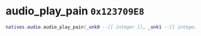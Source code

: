 # audio_play_pain `0x123709E8`

```lua
natives.audio.audio_play_pain(_unk0 --[[ integer ]], _unk1 --[[ integer ]])
```